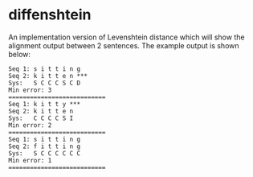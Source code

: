 # diffenshtein

An implementation version of Levenshtein distance which will show the alignment output between 2 sentences. The example output is shown below:  

```
Seq 1: s i t t i n g
Seq 2: k i t t e n ***
Sys:   S C C C S C D
Min error: 3
===========================
Seq 1: k i t t y ***
Seq 2: k i t t e n
Sys:   C C C C S I
Min error: 2
===========================
Seq 1: s i t t i n g
Seq 2: f i t t i n g
Sys:   S C C C C C C
Min error: 1
===========================
```
